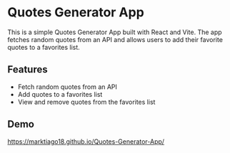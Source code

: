 # Quotes Generator App

This is a simple Quotes Generator App built with React and Vite. The app fetches random quotes from an API and allows users to add their favorite quotes to a favorites list.

## Features

- Fetch random quotes from an API
- Add quotes to a favorites list
- View and remove quotes from the favorites list

## Demo

https://marktiago18.github.io/Quotes-Generator-App/
